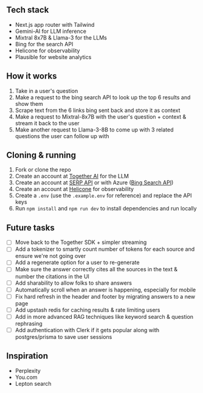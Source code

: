 
## Tech stack

- Next.js app router with Tailwind
- Gemini-AI for LLM inference
- Mixtral 8x7B & Llama-3 for the LLMs
- Bing for the search API
- Helicone for observability
- Plausible for website analytics

## How it works

1. Take in a user's question
2. Make a request to the bing search API to look up the top 6 results and show them
3. Scrape text from the 6 links bing sent back and store it as context
4. Make a request to Mixtral-8x7B with the user's question + context & stream it back to the user
5. Make another request to Llama-3-8B to come up with 3 related questions the user can follow up with

## Cloning & running

1. Fork or clone the repo
2. Create an account at [Together AI](https://dub.sh/together-ai) for the LLM
3. Create an account at [SERP API](https://serper.dev/) or with Azure ([Bing Search API](https://www.microsoft.com/en-us/bing/apis/bing-web-search-api))
4. Create an account at [Helicone](https://www.helicone.ai/) for observability
5. Create a `.env` (use the `.example.env` for reference) and replace the API keys
6. Run `npm install` and `npm run dev` to install dependencies and run locally

## Future tasks

- [ ] Move back to the Together SDK + simpler streaming
- [ ] Add a tokenizer to smartly count number of tokens for each source and ensure we're not going over
- [ ] Add a regenerate option for a user to re-generate
- [ ] Make sure the answer correctly cites all the sources in the text & number the citations in the UI
- [ ] Add sharability to allow folks to share answers
- [ ] Automatically scroll when an answer is happening, especially for mobile
- [ ] Fix hard refresh in the header and footer by migrating answers to a new page
- [ ] Add upstash redis for caching results & rate limiting users
- [ ] Add in more advanced RAG techniques like keyword search & question rephrasing
- [ ] Add authentication with Clerk if it gets popular along with postgres/prisma to save user sessions

## Inspiration

- Perplexity
- You.com
- Lepton search
